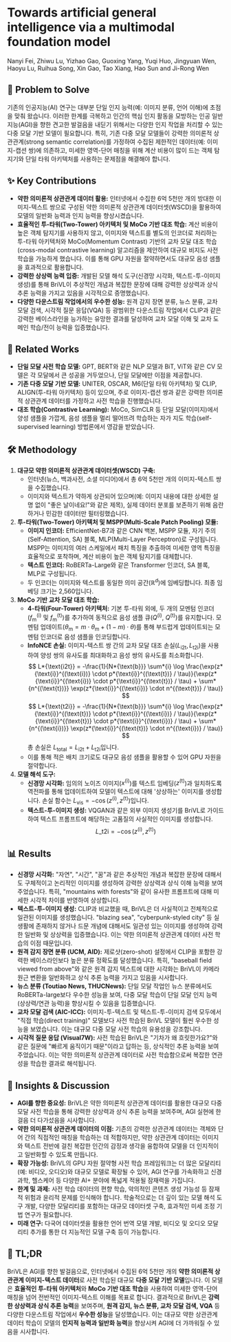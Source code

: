 # Towards artificial general intelligence via a multimodal foundation model

Nanyi Fei, Zhiwu Lu, Yizhao Gao, Guoxing Yang, Yuqi Huo, Jingyuan Wen, Haoyu Lu, Ruihua Song, Xin Gao, Tao Xiang, Hao Sun and Ji-Rong Wen

## 🧩 Problem to Solve

기존의 인공지능(AI) 연구는 대부분 단일 인지 능력(예: 이미지 분류, 언어 이해)에 초점을 맞춰 왔습니다. 이러한 한계를 극복하고 인간의 핵심 인지 활동을 모방하는 인공 일반 지능(AGI)을 향한 견고한 발걸음을 내딛기 위해서는 다양한 인지 작업을 처리할 수 있는 다중 모달 기반 모델이 필요합니다. 특히, 기존 다중 모달 모델들이 강력한 의미론적 상관관계(strong semantic correlation)를 가정하여 수집된 제한적인 데이터(예: 이미지-캡션 쌍)에 의존하고, 미세한 영역-단어 매칭을 위해 계산 비용이 많이 드는 객체 탐지기와 단일 타워 아키텍처를 사용하는 문제점을 해결해야 합니다.

## ✨ Key Contributions

- **약한 의미론적 상관관계 데이터 활용:** 인터넷에서 수집한 6억 5천만 개의 방대한 이미지-텍스트 쌍으로 구성된 약한 의미론적 상관관계 데이터셋(WSCD)을 활용하여 모델의 일반화 능력과 인지 능력을 향상시켰습니다.
- **효율적인 투-타워(Two-Tower) 아키텍처 및 MoCo 기반 대조 학습:** 계산 비용이 높은 객체 탐지기를 사용하지 않고, 이미지와 텍스트를 별도의 인코더로 처리하는 투-타워 아키텍처와 MoCo(Momentum Contrast) 기반의 교차 모달 대조 학습(cross-modal contrastive learning) 알고리즘을 제안하여 대규모 비지도 사전 학습을 가능하게 했습니다. 이를 통해 GPU 자원을 절약하면서도 대규모 음성 샘플을 효과적으로 활용합니다.
- **강력한 상상력 능력 입증:** 개발된 모델 해석 도구(신경망 시각화, 텍스트-투-이미지 생성)를 통해 BriVL이 추상적인 개념과 복잡한 문장에 대해 강력한 상상력과 상식 추론 능력을 가지고 있음을 시각적으로 증명했습니다.
- **다양한 다운스트림 작업에서의 우수한 성능:** 원격 감지 장면 분류, 뉴스 분류, 교차 모달 검색, 시각적 질문 응답(VQA) 등 광범위한 다운스트림 작업에서 CLIP과 같은 강력한 베이스라인을 능가하는 유망한 결과를 달성하여 교차 모달 이해 및 교차 도메인 학습/전이 능력을 입증했습니다.

## 📎 Related Works

- **단일 모달 사전 학습 모델:** GPT, BERT와 같은 NLP 모델과 BiT, ViT와 같은 CV 모델은 각 모달에서 큰 성공을 거두었으나, 단일 모달에만 이점을 제공합니다.
- **기존 다중 모달 기반 모델:** UNITER, OSCAR, M6(단일 타워 아키텍처) 및 CLIP, ALIGN(투-타워 아키텍처) 등이 있으며, 주로 이미지-캡션 쌍과 같은 강력한 의미론적 상관관계 데이터를 가정하고 사전 학습을 진행했습니다.
- **대조 학습(Contrastive Learning):** MoCo, SimCLR 등 단일 모달(이미지)에서 양성 샘플을 가깝게, 음성 샘플을 멀리 떨어뜨려 학습하는 자가 지도 학습(self-supervised learning) 방법론에서 영감을 받았습니다.

## 🛠️ Methodology

1. **대규모 약한 의미론적 상관관계 데이터셋(WSCD) 구축:**
   - 인터넷(뉴스, 백과사전, 소셜 미디어)에서 총 6억 5천만 개의 이미지-텍스트 쌍을 수집했습니다.
   - 이미지와 텍스트가 약하게 상관되어 있으며(예: 이미지 내용에 대한 상세한 설명 없이 "좋은 날이네요!"와 같은 제목), 실제 데이터 분포를 보존하기 위해 음란하거나 민감한 데이터만 필터링했습니다.
2. **투-타워(Two-Tower) 아키텍처 및 MSPP(Multi-Scale Patch Pooling) 모듈:**
   - **이미지 인코더:** EfficientNet-B7과 같은 CNN 백본, MSPP 모듈, 자기 주의(Self-Attention, SA) 블록, MLP(Multi-Layer Perceptron)로 구성됩니다. MSPP는 이미지의 여러 스케일에서 패치 특징을 추출하여 미세한 영역 특징을 효율적으로 포착하며, 계산 비용이 높은 객체 탐지기를 대체합니다.
   - **텍스트 인코더:** RoBERTa-Large와 같은 Transformer 인코더, SA 블록, MLP로 구성됩니다.
   - 두 인코더는 이미지와 텍스트를 동일한 의미 공간($\mathbb{R}^d$)에 임베딩합니다. 최종 임베딩 크기는 2,560입니다.
3. **MoCo 기반 교차 모달 대조 학습:**
   - **4-타워(Four-Tower) 아키텍처:** 기본 투-타워 외에, 두 개의 모멘텀 인코더($f_{\text{m}}^{(\text{i})}$ 및 $f_{\text{m}}^{(\text{t})}$)를 추가하여 동적으로 음성 샘플 큐($Q^{(\text{i})}$, $Q^{(\text{t})}$)를 유지합니다. 모멘텀 업데이트($\theta_{\text{m}} = m \cdot \theta_{\text{m}} + (1-m) \cdot \theta$)를 통해 부드럽게 업데이트되는 모멘텀 인코더로 음성 샘플을 인코딩합니다.
   - **InfoNCE 손실:** 이미지-텍스트 쌍 간의 교차 모달 대조 손실($L_{\text{i2t}}, L_{\text{t2i}}$)을 사용하여 양성 쌍의 유사도를 최대화하고 음성 쌍의 유사도를 최소화합니다.
     $$ L*{\text{i2t}} = -\frac{1}{N*{\text{b}}} \sum*{i} \log \frac{\exp(z*{\text{i}}^{(\text{i})} \cdot p*{\text{i}}^{(\text{t})} / \tau)}{\exp(z*{\text{i}}^{(\text{i})} \cdot p*{\text{i}}^{(\text{t})} / \tau) + \sum*{n^{(\text{t})}} \exp(z*{\text{i}}^{(\text{i})} \cdot n^{(\text{t})} / \tau)} $$
        $$ L*{\text{t2i}} = -\frac{1}{N*{\text{b}}} \sum*{i} \log \frac{\exp(z*{\text{i}}^{(\text{t})} \cdot p*{\text{i}}^{(\text{i})} / \tau)}{\exp(z*{\text{i}}^{(\text{t})} \cdot p*{\text{i}}^{(\text{i})} / \tau) + \sum*{n^{(\text{i})}} \exp(z*{\text{i}}^{(\text{t})} \cdot n^{(\text{i})} / \tau)} $$
        총 손실은 $L_{\text{total}} = L_{\text{i2t}} + L_{\text{t2i}}$입니다.
   - 이를 통해 적은 배치 크기로도 대규모 음성 샘플을 활용할 수 있어 GPU 자원을 절약합니다.
4. **모델 해석 도구:**
   - **신경망 시각화:** 임의의 노이즈 이미지($x^{(\text{i})}$)를 텍스트 임베딩($z^{(\text{t})}$)과 일치하도록 역전파를 통해 업데이트하여 모델이 텍스트에 대해 '상상하는' 이미지를 생성합니다. 손실 함수는 $L_{\text{vis}} = -\cos(z^{(\text{i})}, z^{(\text{t})})$입니다.
   - **텍스트-투-이미지 생성:** VQGAN과 같은 외부 이미지 생성기를 BriVL로 가이드하여 텍스트 프롬프트에 해당하는 고품질의 사실적인 이미지를 생성합니다.
     $$ L\_{\text{t2i}} = -\cos(z^{(\text{i})}, z^{(\text{t})}) $$

## 📊 Results

- **신경망 시각화:** "자연", "시간", "꿈"과 같은 추상적인 개념과 복잡한 문장에 대해서도 구체적이고 논리적인 이미지를 생성하여 강력한 상상력과 상식 이해 능력을 보여주었습니다. 특히, "mountains with forests"와 같이 유사한 프롬프트에 대해 미세한 시각적 차이를 반영하여 상상합니다.
- **텍스트-투-이미지 생성:** CLIP과 비교했을 때, BriVL은 더 사실적이고 전체적으로 일관된 이미지를 생성했습니다. "blazing sea", "cyberpunk-styled city" 등 실생활에 존재하지 않거나 드문 개념에 대해서도 일관성 있는 이미지를 생성하여 강력한 일반화 및 상상력을 입증했습니다. 이는 약한 의미론적 상관관계 데이터 사전 학습의 이점 때문입니다.
- **원격 감지 장면 분류 (UCM, AID):** 제로샷(zero-shot) 설정에서 CLIP을 포함한 강력한 베이스라인보다 높은 분류 정확도를 달성했습니다. 특히, "baseball field viewed from above"와 같은 원격 감지 텍스트에 대한 시각화는 BriVL이 카메라 원근 변환을 일반화하고 상식 추론 능력을 가지고 있음을 시사합니다.
- **뉴스 분류 (Toutiao News, THUCNews):** 단일 모달 작업인 뉴스 분류에서도 RoBERTa-large보다 우수한 성능을 보여, 다중 모달 학습이 단일 모달 인지 능력(상상력/연관 능력)을 향상시킬 수 있음을 입증했습니다.
- **교차 모달 검색 (AIC-ICC):** 이미지-투-텍스트 및 텍스트-투-이미지 검색 모두에서 "직접 학습(direct training)" 모델보다 사전 학습된 BriVL 모델이 훨씬 우수한 성능을 보였습니다. 이는 대규모 다중 모달 사전 학습의 유용성을 강조합니다.
- **시각적 질문 응답 (Visual7W):** 사전 학습된 BriVL은 "기차가 왜 흐릿한가요?"와 같은 질문에 "빠르게 움직이기 때문"이라고 답하는 등, 상식적인 추론 능력을 보여주었습니다. 이는 약한 의미론적 상관관계 데이터로 사전 학습함으로써 복잡한 연관성을 학습한 결과로 해석됩니다.

## 🧠 Insights & Discussion

- **AGI를 향한 중요성:** BriVL은 약한 의미론적 상관관계 데이터를 활용한 대규모 다중 모달 사전 학습을 통해 강력한 상상력과 상식 추론 능력을 보여주며, AGI 실현에 한 걸음 더 다가섰음을 시사합니다.
- **약한 의미론적 상관관계 데이터의 이점:** 기존의 강력한 상관관계 데이터는 객체와 단어 간의 직접적인 매칭을 학습하는 데 적합하지만, 약한 상관관계 데이터는 이미지와 텍스트 전반에 걸친 복잡한 인간의 감정과 생각을 융합하여 모델을 더 인지적이고 일반화할 수 있도록 만듭니다.
- **확장 가능성:** BriVL의 GPU 자원 절약형 사전 학습 프레임워크는 더 많은 모달리티(예: 비디오, 오디오)와 대규모 모델로 확장될 수 있어, AGI 연구를 가속화하고 신경 과학, 헬스케어 등 다양한 AI+ 분야에 폭넓게 적용될 잠재력을 가집니다.
- **한계 및 과제:** 사전 학습 데이터의 편향 학습, 악의적인 콘텐츠 생성 가능성 등 잠재적 위험과 윤리적 문제를 인식해야 합니다. 학술적으로는 더 깊이 있는 모델 해석 도구 개발, 다양한 모달리티를 포함하는 대규모 데이터셋 구축, 효과적인 미세 조정 기법 연구가 필요합니다.
- **미래 연구:** 다국어 데이터셋을 활용한 언어 번역 모델 개발, 비디오 및 오디오 모달리티 추가를 통한 더 지능적인 모델 구축 등이 가능합니다.

## 📌 TL;DR

BriVL은 AGI를 향한 발걸음으로, 인터넷에서 수집된 6억 5천만 개의 **약한 의미론적 상관관계 이미지-텍스트 데이터**로 사전 학습된 대규모 **다중 모달 기반 모델**입니다. 이 모델은 **효율적인 투-타워 아키텍처**와 **MoCo 기반 대조 학습**을 사용하여 미세한 영역-단어 매칭을 넘어 전반적인 이미지-텍스트 이해를 목표로 합니다. 결과적으로 BriVL은 **강력한 상상력과 상식 추론 능력**을 보여주며, **원격 감지, 뉴스 분류, 교차 모달 검색, VQA** 등 다양한 다운스트림 작업에서 **우수한 성능**을 달성했습니다. 이는 대규모 약한 상관관계 데이터 학습이 모델의 **인지적 능력과 일반화 능력**을 향상시켜 AGI에 더 가까워질 수 있음을 시사합니다.
